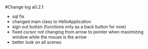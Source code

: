 #Change log
a0.2.1
- sql fix
- changed main class to HelloApplication
- sign out button (functions only as a back button for now)
- fixed cursor not changing from arrow to pointer when maximizing window while the mouse is the arrow
- better look on all scenes
